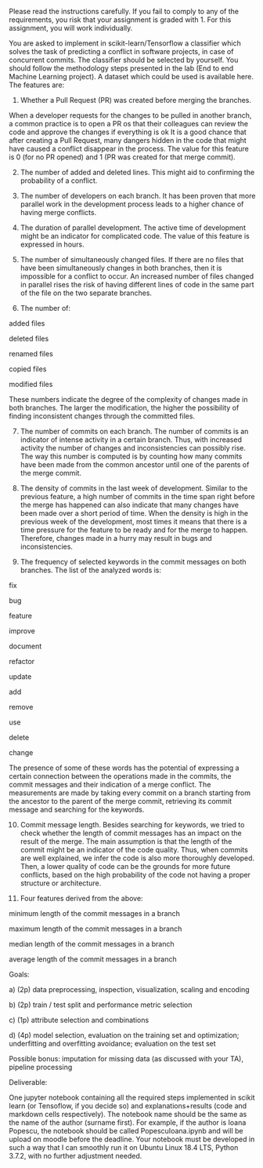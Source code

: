 Please read the instructions carefully. If you fail to comply to any of the requirements, you risk that your assignment is graded with 1. For this assignment, you will work individually.

You are asked to implement in scikit-learn/Tensorflow a classifier which solves the task of predicting a conflict in software projects, in case of concurrent commits. The classifier should be selected by yourself. You should follow the methodology steps presented in the lab (End to end Machine Learning project). A dataset which could be used is available here.  The features are: 

1) Whether a Pull Request (PR) was created before merging the branches.

When a developer requests for the changes to be pulled in another branch, a common practice is to open a PR os that their colleagues can review the code and approve the changes if everything is ok It is a good chance that after creating a Pull Request, many dangers hidden in the code that might have caused a conflict disappear in the process. The value for this feature is 0 (for no PR opened) and 1 (PR was created for that merge commit).

2) The number of added and deleted lines. This might aid to confirming the probability of a conflict.

3) The number of developers on each branch. It has been proven that more parallel work in the development process leads to a higher chance of having merge conflicts.

4) The duration of parallel development. The active time of development might be an indicator for complicated code. The value of this feature is expressed in hours.

5) The number of simultaneously changed files. If there are no files that have been simultaneously changes in both branches, then it is impossible for a conflict to occur. An increased number of files changed in parallel rises the risk of having different lines of code in the same part of the file on the two separate branches.

6) The number of:

added files

deleted files

renamed files

copied files

modified files

These numbers indicate the degree of the complexity of changes made in both branches. The larger the modification, the higher the possibility of finding inconsistent changes through the committed files.

7) The number of commits on each branch. The number of commits is an indicator of intense activity in a certain branch. Thus, with increased activity the number of changes and inconsistencies can possibly rise. The way this number is computed is by counting how many commits have been made from the common ancestor until one of the parents of the merge commit.

8) The density of commits in the last week of development. Similar to the previous feature, a high number of commits in the time span right before the merge has happened can also indicate that many changes have been made over a short period of time. When the density is high in the previous week of the development, most times it means that there is a time pressure for the feature to be ready and for the merge to happen. Therefore, changes made in a hurry may result in bugs and inconsistencies.

9) The frequency of selected keywords in the commit messages on both branches. The list of the analyzed words is:

fix

bug

feature

improve

document

refactor

update

add

remove

use

delete

change

The presence of some of these words has the potential of expressing a certain connection between the operations made in the commits, the commit messages and their indication of a merge conflict. The measurements are made by taking every commit on a branch starting from the ancestor to the parent of the merge commit, retrieving its commit message and searching for the keywords.

10) Commit message length. Besides searching for keywords, we tried to check whether the length of commit messages has an impact on the result of the merge. The main assumption is that the length of the commit might be an indicator of the code quality. Thus, when commits are well explained, we infer the code is also more thoroughly developed. Then, a lower quality of code can be the grounds for more future conflicts, based on the high probability of the code not having a proper structure or architecture.

11) Four features derived from the above:

minimum length of the commit messages in a branch

maximum length of the commit messages in a branch

median length of the commit messages in a branch

average length of the commit messages in a branch

Goals:

a) (2p) data preprocessing, inspection, visualization, scaling and encoding

b) (2p) train / test split and performance metric selection

c) (1p) attribute selection and combinations

d) (4p) model selection, evaluation on the training set and optimization; underfitting and overfitting avoidance; evaluation on the test set

Possible bonus: imputation for missing data (as discussed with your TA), pipeline processing

Deliverable:

One jupyter notebook containing all the required steps implemented in scikit learn (or Tensoflow, if you decide so) and explanations+results (code and markdown cells respectively). The notebook name should be the same as the name of the author (surname first). For example, if the author is Ioana Popescu, the notebook should be called PopescuIoana.ipynb and will be upload on moodle before the deadline. Your notebook must be developed in such a way that I can smoothly run it on Ubuntu Linux 18.4 LTS, Python 3.7.2, with no further adjustment needed.